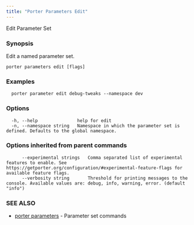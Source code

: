 ```yaml
---
title: "Porter Parameters Edit"
---
```


Edit Parameter Set

### Synopsis

Edit a named parameter set.

```
porter parameters edit [flags]
```

### Examples

```
  porter parameter edit debug-tweaks --namespace dev
```

### Options

```
  -h, --help               help for edit
  -n, --namespace string   Namespace in which the parameter set is defined. Defaults to the global namespace.
```

### Options inherited from parent commands

```
      --experimental strings   Comma separated list of experimental features to enable. See https://getporter.org/configuration/#experimental-feature-flags for available feature flags.
      --verbosity string       Threshold for printing messages to the console. Available values are: debug, info, warning, error. (default "info")
```

### SEE ALSO

- [porter parameters](/cli/porter_parameters/) - Parameter set commands
